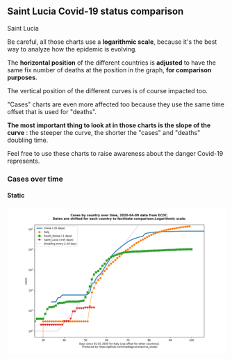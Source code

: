 ## Saint Lucia Covid-19 status comparison 

Saint Lucia



Be careful, all those charts use a **logarithmic scale**, because it's the best way to analyze how the epidemic is evolving.
 
The **horizontal position** of the different countries is **adjusted** to have the same fix number of deaths at the position in the graph, **for comparison purposes**.

The vertical position of the different curves is of course impacted too.

"Cases" charts are even more affected too because they use the same time offset that is used for "deaths".

**The most important thing to look at in those charts is the slope of the curve** : the steeper the curve, the shorter the "cases" and "deaths" doubling time.

Feel free to use these charts to raise awareness about the danger Covid-19 represents. 


 
### Cases over time
 
#### Static
![Saint Lucia covid-19 cases static chart](https://raw.githubusercontent.com/madlag/coronavirus_study/master/notebooks/graphs/2020-04-09/countries/Saint_Lucia/2020-04-09_Saint_Lucia_cases.png "Saint Lucia covid-19 cases static chart")   

